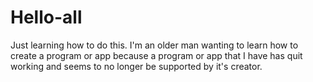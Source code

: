 # Hello-all
Just learning how to do this.
I'm an older man wanting to learn how to create a program or app because a program or app that I have has quit working and seems to no longer be supported by it's creator.

